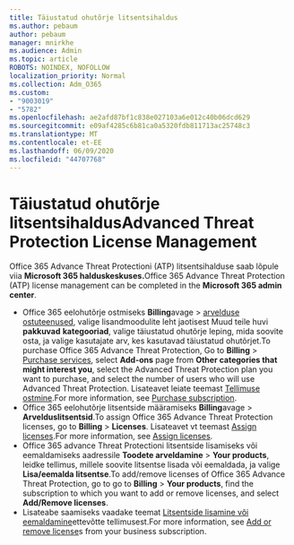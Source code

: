 ```yaml
---
title: Täiustatud ohutõrje litsentsihaldus
ms.author: pebaum
author: pebaum
manager: mnirkhe
ms.audience: Admin
ms.topic: article
ROBOTS: NOINDEX, NOFOLLOW
localization_priority: Normal
ms.collection: Adm_O365
ms.custom:
- "9003019"
- "5782"
ms.openlocfilehash: ae2afd87bf1c838e027103a6e012c40b06dcd629
ms.sourcegitcommit: e09af4285c6b81ca0a5320fdb811713ac25748c3
ms.translationtype: MT
ms.contentlocale: et-EE
ms.lasthandoff: 06/09/2020
ms.locfileid: "44707768"
---
```

# <a name="advanced-threat-protection-license-management"></a><span data-ttu-id="13c37-102">Täiustatud ohutõrje litsentsihaldus</span><span class="sxs-lookup"><span data-stu-id="13c37-102">Advanced Threat Protection License Management</span></span>

<span data-ttu-id="13c37-103">Office 365 Advance Threat Protectioni (ATP) litsentsihalduse saab lõpule viia **Microsoft 365 halduskeskuses.**</span><span class="sxs-lookup"><span data-stu-id="13c37-103">Office 365 Advance Threat Protection (ATP) license management can be completed in the  **Microsoft 365 admin center**.</span></span>

- <span data-ttu-id="13c37-104">Office 365 eelohutõrje ostmiseks **Billing**avage  >  [arvelduse ostuteenused](https://go.microsoft.com/fwlink/p/?linkid=868433), valige lisandmoodulite leht jaotisest Muud teile huvi **pakkuvad** **kategooriad**, valige täiustatud ohutõrje leping, mida soovite osta, ja valige kasutajate arv, kes kasutavad täiustatud ohutõrjet.</span><span class="sxs-lookup"><span data-stu-id="13c37-104">To purchase Office 365 Advance Threat Protection, Go to  **Billing** > [Purchase services](https://go.microsoft.com/fwlink/p/?linkid=868433), select **Add-ons** page from  **Other categories that might interest you**, select the Advanced Threat Protection plan you want to purchase, and select the number of users who will use Advanced Threat Protection.</span></span> <span data-ttu-id="13c37-105">Lisateavet leiate teemast [Tellimuse ostmine](https://docs.microsoft.com/microsoft-365/commerce/subscriptions/upgrade-to-different-plan).</span><span class="sxs-lookup"><span data-stu-id="13c37-105">For more information, see [Purchase subscription](https://docs.microsoft.com/microsoft-365/commerce/subscriptions/upgrade-to-different-plan).</span></span>
- <span data-ttu-id="13c37-106">Office 365 eelohutõrje litsentside määramiseks **Billing**avage  >  **Arvelduslitsentsid**.</span><span class="sxs-lookup"><span data-stu-id="13c37-106">To assign Office 365 Advance Threat Protection licenses, go to **Billing** > **Licenses**.</span></span> <span data-ttu-id="13c37-107">Lisateavet vt teemast [Assign licenses](https://docs.microsoft.com/microsoft-365/admin/manage/assign-licenses-to-users).</span><span class="sxs-lookup"><span data-stu-id="13c37-107">For more information, see  [Assign licenses](https://docs.microsoft.com/microsoft-365/admin/manage/assign-licenses-to-users).</span></span>  
- <span data-ttu-id="13c37-108">Office 365 advance Threat Protectioni litsentside lisamiseks või eemaldamiseks aadressile **Toodete arveldamine**  >  **Your products**, leidke tellimus, millele soovite litsentse lisada või eemaldada, ja valige **Lisa/eemalda litsentse**.</span><span class="sxs-lookup"><span data-stu-id="13c37-108">To add/remove licenses of Office 365 Advance Threat Protection, go to go to **Billing** > **Your products**, find the subscription to which you want to add or remove licenses, and select **Add/Remove licenses**.</span></span>  
- <span data-ttu-id="13c37-109">Lisateabe saamiseks vaadake teemat [Litsentside lisamine või eemaldamine](https://docs.microsoft.com/microsoft-365/commerce/licenses/buy-licenses?view=o365-worldwide#add-or-remove-licenses-for-your-business-subscription)ettevõtte tellimusest.</span><span class="sxs-lookup"><span data-stu-id="13c37-109">For more information, see [Add or remove license](https://docs.microsoft.com/microsoft-365/commerce/licenses/buy-licenses?view=o365-worldwide#add-or-remove-licenses-for-your-business-subscription)s from your business subscription.</span></span>
